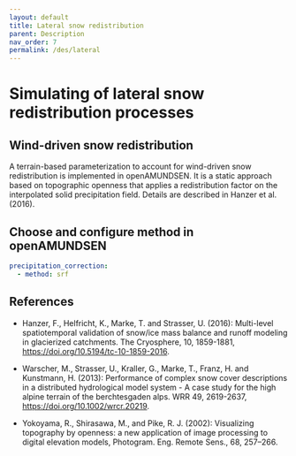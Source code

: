 ```yaml
---
layout: default
title: Lateral snow redistribution
parent: Description
nav_order: 7
permalink: /des/lateral
---
```


# Simulating of lateral snow redistribution processes

## Wind-driven snow redistribution

A terrain-based parameterization to account for wind-driven snow redistribution is implemented in openAMUNDSEN. It is a static approach based on topographic openness that applies a redistribution factor on the interpolated solid precipitation field. Details are described in Hanzer et al. (2016).

## Choose and configure method in openAMUNDSEN

```yaml
precipitation_correction:
  - method: srf
```

<!-- ## Gravitation-driven snow redistribution -->


## References

- Hanzer, F., Helfricht, K., Marke, T. and Strasser, U. (2016): Multi-level spatiotemporal validation of snow/ice mass balance and runoff modeling in glacierized catchments. The Cryosphere, 10, 1859-1881, https://doi.org/10.5194/tc-10-1859-2016.

- Warscher, M., Strasser, U., Kraller, G., Marke, T., Franz, H. and Kunstmann, H. (2013): Performance of complex snow cover descriptions in a distributed hydrological model system - A case study for the high alpine terrain of the berchtesgaden alps. WRR 49, 2619-2637, https://doi.org/10.1002/wrcr.20219.

- Yokoyama, R., Shirasawa, M., and Pike, R. J. (2002): Visualizing topography by openness: a new application of image processing to digital elevation models, Photogram. Eng. Remote Sens., 68, 257–266.
